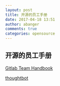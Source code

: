 ```yaml
---
layout: post
title: 开源的员工手册
date: 2017-04-18 13:51
author: abanger
comments: true
categories: opensource
---
```

<h2>开源的员工手册</h2>

<a href="https://about.gitlab.com/handbook/">Gitlab Team Handbook</a>

<a href="https://thoughtbot.com/playbook">thoughtbot</a>
